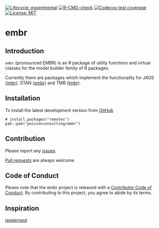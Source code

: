 <!-- README.md is generated from README.Rmd. Please edit that file -->
<!-- badges: start -->

[![Lifecycle:
experimental](https://img.shields.io/badge/lifecycle-experimental-orange.svg)](https://lifecycle.r-lib.org/articles/stages.html#experimental)
[![R-CMD-check](https://github.com/poissonconsulting/embr/actions/workflows/R-CMD-check.yaml/badge.svg)](https://github.com/poissonconsulting/embr/actions/workflows/R-CMD-check.yaml)
[![Codecov test
coverage](https://codecov.io/gh/poissonconsulting/embr/graph/badge.svg)](https://app.codecov.io/gh/poissonconsulting/embr)
[![License:
MIT](https://img.shields.io/badge/License-MIT-green.svg)](https://opensource.org/licenses/MIT)
<!-- badges: end -->

# embr

## Introduction

`embr` (pronounced EMBR) is an R package of utility functions and
virtual classes for the model builder family of R packages.

Currently there are packages which implement the functionality for JAGS
([jmbr](https://github.com/poissonconsulting/jmbr)), STAN
([smbr](https://github.com/poissonconsulting/smbr)) and TMB
([tmbr](https://github.com/poissonconsulting/tmbr)).

## Installation

To install the latest development version from
[GitHub](https://github.com/poissonconsulting/embr)

    # install.packages("remotes")
    pak::pak("poissonconsulting/embr")

## Contribution

Please report any
[issues](https://github.com/poissonconsulting/embr/issues).

[Pull requests](https://github.com/poissonconsulting/embr/pulls) are
always welcome.

## Code of Conduct

Please note that the embr project is released with a [Contributor Code
of
Conduct](https://contributor-covenant.org/version/2/0/CODE_OF_CONDUCT.html).
By contributing to this project, you agree to abide by its terms.

## Inspiration

[jaggernaut](https://github.com/poissonconsulting/jaggernaut)
